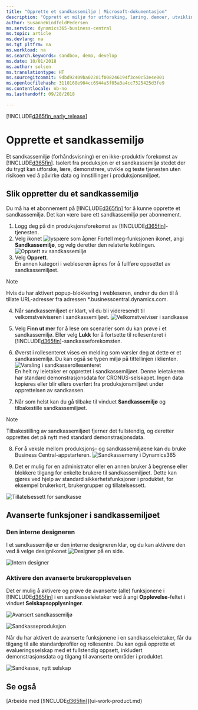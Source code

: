 ```yaml
---
title: "Opprette et sandkassemiljø | Microsoft-dokumentasjon"
description: "Opprett et miljø for utforsking, læring, demoer, utvikling og testing."
author: SusanneWindfeldPedersen
ms.service: dynamics365-business-central
ms.topic: article
ms.devlang: na
ms.tgt_pltfrm: na
ms.workload: na
ms.search.keywords: sandbox, demo, develop
ms.date: 10/01/2018
ms.author: solsen
ms.translationtype: HT
ms.sourcegitcommit: 9dbd92409ba02281f008246194f3ce0c53e4e001
ms.openlocfilehash: 3110168e904cc6944a5f05a3a4cc7325425d3fe9
ms.contentlocale: nb-no
ms.lasthandoff: 09/28/2018

---
```

[!INCLUDE[d365fin_early_release](includes/d365fin_early_release.md.md)]

# <a name="create-a-sandbox-environment"></a>Opprette et sandkassemiljø
Et sandkassemiljø (forhåndsvisning) er en ikke-produktiv forekomst av [!INCLUDE[d365fin](includes/d365fin_md.md)]. Isolert fra produksjon er et sandkassemiljø stedet der du trygt kan utforske, lære, demonstrere, utvikle og teste tjenesten uten risikoen ved å påvirke data og innstillinger i produksjonsmiljøet.

## <a name="to-create-a-sandbox-environment"></a>Slik oppretter du et sandkassemiljø
Du må ha et abonnement på [!INCLUDE[d365fin](includes/d365fin_md.md)] for å kunne opprette et sandkassemiljø. Det kan være bare ett sandkassemiljø per abonnement.

1. Logg deg på din produksjonsforekomst av [!INCLUDE[d365fin](includes/d365fin_md.md)]-tjenesten.
2. Velg ikonet ![lyspære som åpner Fortell meg-funksjonen](media/ui-search/search_small.png "Fortell hva du vil gjøre") ikonet, angi **Sandkassemiljø**, og velg deretter den relaterte koblingen.
![Oppsett av sandkassemiljø](./media/across-sandbox/sandbox-environment-setup.png)
3. Velg **Opprett**.  
  En annen kategori i webleseren åpnes for å fullføre oppsettet av sandkassemiljøet.
> [!NOTE]  
>  Hvis du har aktivert popup-blokkering i webleseren, endrer du den til å tillate URL-adresser fra adressen *.businesscentral.dynamics.com.   

4. Når sandkassemiljøet er klart, vil du bli videresendt til velkomstveiviseren i sandkassemiljøet.
![Velkomstveiviser i sandkasse](./media/across-sandbox/sandbox-wizard.png)

5. Velg **Finn ut mer** for å lese om scenarier som du kan prøve i et sandkassemiljø. Eller velg **Lukk** for å fortsette til rollesenteret i [!INCLUDE[d365fin](includes/d365fin_md.md)]-sandkasseforekomsten.
6. Øverst i rollesenteret vises en melding som varsler deg at dette er et sandkassemiljø. Du kan også se typen miljø på tittellinjen i klienten.
![Varsling i sandkasserollesenteret](./media/across-sandbox/sandbox-rolecenter-notification.png)  
En helt ny leietaker er opprettet i sandkassemiljøet. Denne leietakeren har standard demonstrasjonsdata for CRONUS-selskapet. Ingen data kopieres eller blir ellers overført fra produksjonsmiljøet under opprettelsen av sandkassen.
7.  Når som helst kan du gå tilbake til vinduet **Sandkassemiljø** og tilbakestille sandkassemiljøet.
> [!NOTE]  
>  Tilbakestilling av sandkassemiljøet fjerner det fullstendig, og deretter opprettes det på nytt med standard demonstrasjonsdata.  

8.  For å veksle mellom produksjons- og sandkassemiljøene kan du bruke Business Central-appstarteren.
![Sandkassemeny i Dynamics365](./media/across-sandbox/sandbox-dynamics365-menu.png)

9.  Det er mulig for en administrator eller en annen bruker å begrense eller blokkere tilgang for enkelte brukere til sandkassemiljøet. Dette kan gjøres ved hjelp av standard sikkerhetsfunksjoner i produktet, for eksempel brukerkort, brukergrupper og tillatelsessett.

![Tillatelsessett for sandkasse](./media/across-sandbox/sandbox-permission-sets.png)

## <a name="advanced-functionality-in-the-sandbox-environment"></a>Avanserte funksjoner i sandkassemiljøet
### <a name="the-in-client-designer"></a>Den interne designeren
I et sandkassemiljø er den interne designeren klar, og du kan aktivere den ved å velge designikonet ![Designer](./media/across-sandbox/sandbox-inclient-design-icon.png) på en side.

![Intern designer](./media/across-sandbox/sandbox-inclient-designer.png)

### <a name="enable-the-advanced-user-experience"></a>Aktivere den avanserte brukeropplevelsen
Det er mulig å aktivere og prøve de avanserte (alle) funksjonene i [!INCLUDE[d365fin](includes/d365fin_md.md)] i en sandkasseleietaker ved å angi **Opplevelse**-feltet i vinduet **Selskapsopplysninger**.

![Avansert sandkassemiljø](./media/across-sandbox/sandbox-advanced.png)

![Sandkasseproduksjon](./media/across-sandbox/sandbox-production.png)

Når du har aktivert de avanserte funksjonene i en sandkasseleietaker, får du tilgang til alle standardprofiler og rollesentre. Du kan også opprette et evalueringsselskap med et fullstendig oppsett, inkludert demonstrasjonsdata og tilgang til avanserte områder i produktet.

![Sandkasse, nytt selskap](./media/across-sandbox/sandbox-newcompany.png)


## <a name="see-also"></a>Se også
[Arbeide med [!INCLUDE[d365fin](includes/d365fin_md.md)]](ui-work-product.md)  

